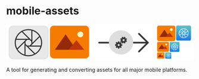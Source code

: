 # mobile-assets

![Mobile Assets Logo](logo.png)

A tool for generating and converting assets for all major mobile platforms.
